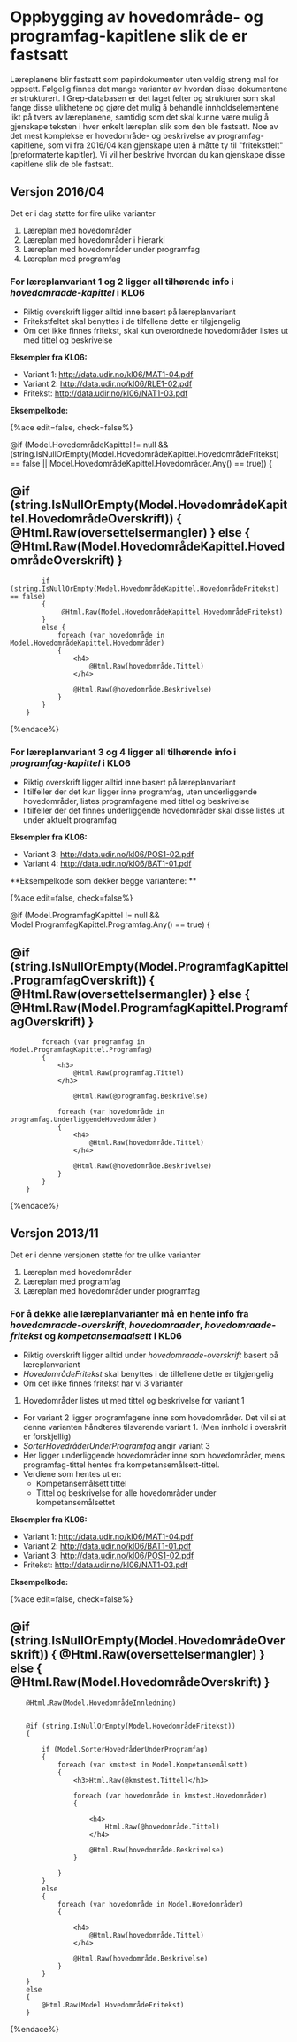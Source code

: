 # Oppbygging av hovedområde- og programfag-kapitlene slik de er fastsatt
Læreplanene blir fastsatt som papirdokumenter uten veldig streng mal for oppsett. Følgelig finnes det mange varianter av hvordan disse dokumentene er strukturert. I Grep-databasen er det laget felter og strukturer som skal fange disse ulikhetene og gjøre det mulig å behandle innholdselementene likt på tvers av læreplanene, samtidig som det skal kunne være mulig å gjenskape teksten i hver enkelt læreplan slik som den ble fastsatt. Noe av det mest komplekse er hovedområde- og beskrivelse av programfag-kapitlene, som vi fra 2016/04 kan gjenskape uten å måtte ty til "fritekstfelt" (preformaterte kapitler). Vi vil her beskrive hvordan du kan gjenskape disse kapitlene slik de ble fastsatt.

## Versjon 2016/04

Det er i dag støtte for fire ulike varianter
1.	Læreplan med hovedområder
2.	Læreplan med hovedområder i hierarki
3.	Læreplan med hovedområder under programfag
4.	Læreplan med programfag

### For læreplanvariant 1 og 2 ligger all tilhørende info i *hovedomraade-kapittel* i KL06

* Riktig overskrift ligger alltid inne basert på læreplanvariant
* Fritekstfeltet skal benyttes i de tilfellene dette er tilgjengelig
* Om det ikke finnes fritekst, skal kun overordnede hovedområder listes ut med tittel og beskrivelse

**Eksempler fra KL06:**
* Variant 1: http://data.udir.no/kl06/MAT1-04.pdf
* Variant 2: http://data.udir.no/kl06/RLE1-02.pdf
* Fritekst: http://data.udir.no/kl06/NAT1-03.pdf

**Eksempelkode:**

{%ace edit=false, check=false%}

@if (Model.HovedområdeKapittel != null && (string.IsNullOrEmpty(Model.HovedområdeKapittel.HovedområdeFritekst) == false || Model.HovedområdeKapittel.Hovedområder.Any() == true))
        {
            <h2>
                @if (string.IsNullOrEmpty(Model.HovedområdeKapittel.HovedområdeOverskrift))
                {
                    @Html.Raw(oversettelsermangler)
                }
                else
                {
                    @Html.Raw(Model.HovedområdeKapittel.HovedområdeOverskrift)
                }
            </h2>

            if (string.IsNullOrEmpty(Model.HovedområdeKapittel.HovedområdeFritekst) == false)
            {
                 @Html.Raw(Model.HovedområdeKapittel.HovedområdeFritekst)
            }
            else {
                foreach (var hovedområde in Model.HovedområdeKapittel.Hovedområder)
                {
                    <h4>
                        @Html.Raw(hovedområde.Tittel)
                    </h4>

                    @Html.Raw(@hovedområde.Beskrivelse)
                }
            }
        }
{%endace%}

### For læreplanvariant 3 og 4 ligger all tilhørende info i *programfag-kapittel* i KL06

* Riktig overskrift ligger alltid inne basert på læreplanvariant
* I tilfeller der det kun ligger inne  programfag, uten underliggende hovedområder, listes programfagene med tittel og beskrivelse
* I tilfeller der det finnes underliggende hovedområder skal disse listes ut under aktuelt programfag

**Eksempler fra KL06:**
* Variant 3: http://data.udir.no/kl06/POS1-02.pdf
* Variant 4: http://data.udir.no/kl06/BAT1-01.pdf

**Eksempelkode som dekker begge variantene: **

{%ace edit=false, check=false%}

@if (Model.ProgramfagKapittel != null && Model.ProgramfagKapittel.Programfag.Any() == true)
        {
            <h2>
                @if (string.IsNullOrEmpty(Model.ProgramfagKapittel.ProgramfagOverskrift))
                {
                    @Html.Raw(oversettelsermangler)
                }
                else
                {
                    @Html.Raw(Model.ProgramfagKapittel.ProgramfagOverskrift)
                }
            </h2>

            foreach (var programfag in Model.ProgramfagKapittel.Programfag)
            {
                <h3>
                    @Html.Raw(programfag.Tittel)
                </h3>

                    @Html.Raw(@programfag.Beskrivelse)

                foreach (var hovedområde in programfag.UnderliggendeHovedområder)
                {
                    <h4>
                        @Html.Raw(hovedområde.Tittel)
                    </h4>

                    @Html.Raw(@hovedområde.Beskrivelse)
                }
            }
        }
{%endace%}

## Versjon 2013/11

Det er i denne versjonen støtte for tre ulike varianter
1.	Læreplan med hovedområder
2.	Læreplan med programfag
3.	Læreplan med hovedområder under programfag

### For å dekke alle læreplanvarianter må en hente info fra *hovedomraade-overskrift*, *hovedomraader*, *hovedomraade-fritekst* og *kompetansemaalsett* i KL06

* Riktig overskrift ligger alltid under *hovedomraade-overskrift* basert på læreplanvariant
* *HovedområdeFritekst* skal benyttes i de tilfellene dette er tilgjengelig
* Om det ikke finnes fritekst har vi 3 varianter


 1. Hovedområder listes ut med tittel og beskrivelse for variant 1
 * For variant 2 ligger programfagene inne som hovedområder. Det vil si at denne varianten håndteres tilsvarende variant 1. (Men innhold i overskrit er forskjellig)
 * *SorterHovedråderUnderProgramfag* angir variant 3
  * Her ligger underliggende hovedområder inne som hovedområder, mens programfag-tittel hentes fra kompetansemålsett-tittel.
  * Verdiene som hentes ut er:
    * Kompetansemålsett tittel
    * Tittel og beskrivelse for alle hovedområder under kompetansemålsettet

**Eksempler fra KL06:**
* Variant 1: http://data.udir.no/kl06/MAT1-04.pdf
* Variant 2: http://data.udir.no/kl06/BAT1-01.pdf
* Variant 3: http://data.udir.no/kl06/POS1-02.pdf
* Fritekst: http://data.udir.no/kl06/NAT1-03.pdf

**Eksempelkode:**

{%ace edit=false, check=false%}

<h2>
            @if (string.IsNullOrEmpty(Model.HovedområdeOverskrift))
            {
                @Html.Raw(oversettelsermangler)
            }
            else
            {
                @Html.Raw(Model.HovedområdeOverskrift)
            }
        </h2>
    
        @Html.Raw(Model.HovedområdeInnledning)    

			
        @if (string.IsNullOrEmpty(Model.HovedområdeFritekst))
        {

            if (Model.SorterHovedråderUnderProgramfag)
            {
                foreach (var kmstest in Model.Kompetansemålsett)
                {
                    <h3>Html.Raw(@kmstest.Tittel)</h3>

                    foreach (var hovedområde in kmstest.Hovedområder)
                    {
       
                        <h4>
                            Html.Raw(@hovedområde.Tittel)
                        </h4>
    
                        @Html.Raw(hovedområde.Beskrivelse)   
                    }

                }
            }
            else
            {
                foreach (var hovedområde in Model.Hovedområder)
                {
       
                    <h4>
                        @Html.Raw(hovedområde.Tittel)
                    </h4>
    
                    @Html.Raw(hovedområde.Beskrivelse)   
                }
            }
        }
        else
        {
            @Html.Raw(Model.HovedområdeFritekst)
        }
{%endace%}